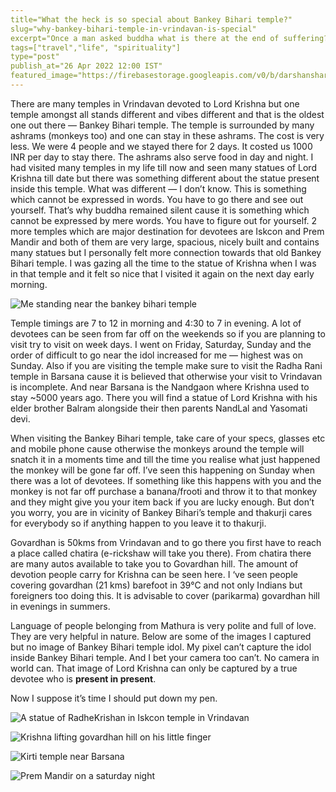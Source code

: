 ```yaml
---
title="What the heck is so special about Bankey Bihari temple?"
slug="why-bankey-bihari-temple-in-vrindavan-is-special"
excerpt="Once a man asked buddha what is there at the end of suffering? Buddha remained silent."
tags=["travel","life", "spirituality"]
type="post"
publish_at="26 Apr 2022 12:00 IST"
featured_image="https://firebasestorage.googleapis.com/v0/b/darshansharma-ur.appspot.com/o/images%2F1_oVTFEB11ElRT8hQrKaHYtw.jpeg?alt=media&token=1e67829c-1275-42d2-aa68-5915f6d04dce"
---
```



There are many temples in Vrindavan devoted to Lord Krishna but one temple amongst all stands different and vibes different and that is the oldest one out there — Bankey Bihari temple. The temple is surrounded by many ashrams (monkeys too) and one can stay in these ashrams. The cost is very less. We were 4 people and we stayed there for 2 days. It costed us 1000 INR per day to stay there. The ashrams also serve food in day and night. I had visited many temples in my life till now and seen many statues of Lord Krishna till date but there was something different about the statue present inside this temple. What was different — I don’t know. This is something which cannot be expressed in words. You have to go there and see out yourself. That’s why buddha remained silent cause it is something which cannot be expressed by mere words. You have to figure out for yourself. 2 more temples which are major destination for devotees are Iskcon and Prem Mandir and both of them are very large, spacious, nicely built and contains many statues but I personally felt more connection towards that old Bankey Bihari temple. I was gazing all the time to the statue of Krishna when I was in that temple and it felt so nice that I visited it again on the next day early morning.

![Me standing near the bankey bihari temple](https://firebasestorage.googleapis.com/v0/b/darshansharma-ur.appspot.com/o/images%2F1_soxvuyGygDOHzEQGUtGXNg.jpeg?alt=media&token=4d54f609-2d43-4257-9c35-e47b815bd36e) 

Temple timings are 7 to 12 in morning and 4:30 to 7 in evening. A lot of devotees can be seen from far off on the weekends so if you are planning to visit try to visit on week days. I went on Friday, Saturday, Sunday and the order of difficult to go near the idol increased for me — highest was on Sunday. Also if you are visiting the temple make sure to visit the Radha Rani temple in Barsana cause it is believed that otherwise your visit to Vrindavan is incomplete. And near Barsana is the Nandgaon where Krishna used to stay ~5000 years ago. There you will find a statue of Lord Krishna with his elder brother Balram alongside their then parents NandLal and Yasomati devi. 


When visiting the Bankey Bihari temple, take care of your specs, glasses etc and mobile phone cause otherwise the monkeys around the temple will snatch it in a moments time and till the time you realise what just happened the monkey will be gone far off. I’ve seen this happening on Sunday when there was a lot of devotees. If something like this happens with you and the monkey is not far off purchase a banana/frooti and throw it to that monkey and they might give you your item back if you are lucky enough. But don’t you worry, you are in vicinity of Bankey Bihari’s temple and thakurji cares for everybody so if anything happen to you leave it to thakurji.


Govardhan is 50kms from Vrindavan and to go there you first have to reach a place called chatira (e-rickshaw will take you there). From chatira there are many autos available to take you to Govardhan hill. The amount of devotion people carry for Krishna can be seen here. I ‘ve seen people covering govardhan (21 kms) barefoot in 39°C and not only Indians but foreigners too doing this. It is advisable to cover (parikarma) govardhan hill in evenings in summers.


Language of people belonging from Mathura is very polite and full of love. They are very helpful in nature. Below are some of the images I captured but no image of Bankey Bihari temple idol. My pixel can’t capture the idol inside Bankey Bihari temple. And I bet your camera too can’t. No camera in world can. That image of Lord Krishna can only be captured by a true devotee who is **present in present**.

Now I suppose it’s time I should put down my pen.

![A statue of RadheKrishan in Iskcon temple in Vrindavan](https://firebasestorage.googleapis.com/v0/b/darshansharma-ur.appspot.com/o/images%2F1_oVTFEB11ElRT8hQrKaHYtw.jpeg?alt=media&token=1e67829c-1275-42d2-aa68-5915f6d04dce) 


![Krishna lifting govardhan hill on his little finger](https://firebasestorage.googleapis.com/v0/b/darshansharma-ur.appspot.com/o/images%2F1_jzrLSmpYUXGnS7rkt27sbA.jpeg?alt=media&token=bd585ab9-e9bc-4a1a-8cb8-8035362a4b0a) 


![Kirti temple near Barsana](https://firebasestorage.googleapis.com/v0/b/darshansharma-ur.appspot.com/o/images%2F1_NwPZePUr7Dg0xLZ-vqqbDw.jpeg?alt=media&token=9a953b6e-87c3-4805-b0e1-94b6a3ada26f)


 ![Prem Mandir on a saturday night](https://firebasestorage.googleapis.com/v0/b/darshansharma-ur.appspot.com/o/images%2F1__OggIq2zimLAO_KtGb_RAQ.jpeg?alt=media&token=6449caf6-34aa-41c0-9b44-c5ff923c0646) 
 
 